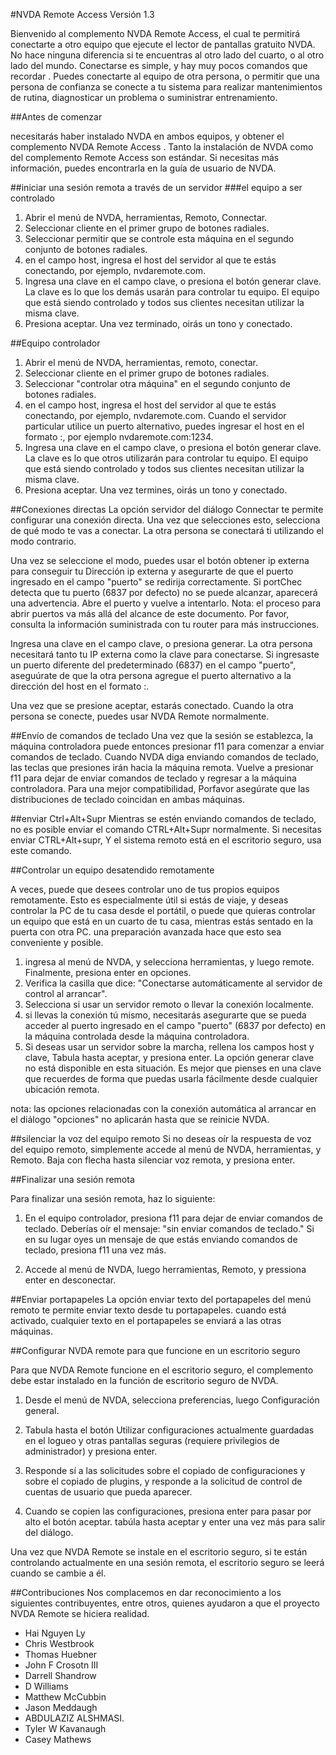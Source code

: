 #NVDA Remote Access
Versión 1.3

Bienvenido al complemento NVDA Remote Access, el cual te permitirá conectarte a otro equipo que ejecute el lector de pantallas gratuito NVDA. No hace ninguna diferencia si te encuentras al otro lado del cuarto, o al otro lado del mundo. Conectarse es simple, y hay muy pocos comandos que recordar . Puedes conectarte al equipo de otra persona, o permitir que una persona de confianza se conecte a tu sistema para realizar mantenimientos de rutina, diagnosticar un problema o suministrar entrenamiento.

##Antes de comenzar

necesitarás haber instalado NVDA en ambos equipos, y obtener el complemento NVDA Remote Access .
Tanto la instalación de NVDA como del complemento Remote Access son estándar. Si necesitas más información, puedes encontrarla en la guía de usuario de NVDA.

##iniciar una  sesión remota a través de un servidor
###el equipo a ser controlado
1. Abrir el menú de NVDA, herramientas, Remoto, Connectar.
2. Seleccionar cliente en el primer grupo de botones radiales.
3. Seleccionar permitir que se controle esta máquina en el segundo conjunto de botones radiales.
4. en el campo host, ingresa el host del servidor al que te estás conectando, por ejemplo, nvdaremote.com.
5. Ingresa una clave en el campo clave, o presiona el botón generar clave.
La clave es lo que los demás usarán para controlar tu equipo.
El equipo que está siendo controlado y todos sus clientes necesitan utilizar la misma clave.
6. Presiona aceptar. Una vez terminado, oirás un tono y conectado.

##Equipo controlador

1. Abrir el menú de NVDA, herramientas, remoto, conectar. 
2. Seleccionar cliente en el primer grupo de botones radiales. 
3. Seleccionar "controlar otra máquina" en el segundo conjunto de botones radiales.
4. en el campo host, ingresa el host del servidor al que te estás conectando, por ejemplo, nvdaremote.com. Cuando el servidor particular utilice un puerto alternativo, puedes ingresar el host en el formato <host>:<puerto>, por ejemplo nvdaremote.com:1234.
5. Ingresa una clave en el campo clave, o presiona el botón generar clave.
La clave es lo que otros utilizarán para controlar tu equipo.
El equipo que está siendo controlado y todos sus clientes necesitan utilizar la misma clave.
6. Presiona aceptar. Una vez termines, oirás un tono y conectado.

##Conexiones directas
La opción servidor del diálogo Connectar te permite configurar una conexión directa.
Una vez que selecciones esto, selecciona de qué modo te vas a conectar.
La otra persona se conectará ti utilizando el modo contrario.

Una vez se seleccione el modo, puedes usar el botón obtener ip externa para conseguir tu Dirección ip externa y
asegurarte de que el  puerto ingresado en el campo "puerto" se redirija correctamente.
Si portChec detecta que tu puerto (6837 por defecto) no se puede alcanzar, aparecerá una advertencia.
Abre el puerto y vuelve a intentarlo.
Nota: el proceso para abrir puertos va más allá del alcance  de este documento. Por favor, consulta la información suministrada con tu router para más instrucciones.

Ingresa una clave en el campo clave, o presiona generar. La otra persona necesitará tanto tu IP externa como la clave para conectarse. Si ingresaste un puerto diferente del predeterminado (6837) en el campo "puerto", aseguúrate de que la otra persona agregue el puerto alternativo a la dirección del host en el formato <ip externa>:<puerto>.

Una vez que se presione aceptar, estarás conectado.
Cuando la otra persona se conecte, puedes usar NVDA Remote normalmente.

##Envío de comandos de teclado
Una vez que la sesión se establezca, la máquina controladora puede entonces presionar f11 para comenzar a enviar comandos de teclado.
Cuando NVDA diga enviando comandos de teclado, las teclas que presiones irán hacia la máquina remota. Vuelve a presionar f11 para dejar de enviar comandos de teclado y regresar a la máquina controladora.
Para una mejor compatibilidad, Porfavor asegúrate que las distribuciones de teclado coincidan en ambas máquinas.

##enviar Ctrl+Alt+Supr
Mientras se estén enviando comandos de teclado, no es posible enviar el comando CTRL+Alt+Supr normalmente.
Si necesitas enviar CTRL+Alt+supr, Y el sistema remoto está en el escritorio seguro, usa este comando.

##Controlar un equipo desatendido remotamente

A veces, puede que desees controlar uno de tus propios equipos remotamente. Esto es especialmente útil si estás de viaje, y deseas controlar la PC de tu casa desde el portátil, o puede que quieras controlar un equipo que está en un cuarto de tu casa, mientras estás sentado en la puerta con otra PC. una preparación avanzada hace que esto sea conveniente y posible.

1. ingresa al menú de NVDA, y selecciona herramientas, y luego remote. Finalmente, presiona enter en opciones.
2. Verifica la casilla que dice: "Conectarse automáticamente al servidor de control al arrancar".
3. Selecciona si usar un servidor remoto o llevar la conexión localmente. 
4. si llevas la conexión tú mismo, necesitarás asegurarte que se pueda acceder al puerto ingresado en el campo "puerto" (6837 por defecto) en la máquina controlada desde la máquina controladora. 
5. Si deseas usar un servidor sobre la marcha, rellena los campos host y clave, Tabula hasta aceptar, y presiona enter. La opción generar clave no está disponible en esta situación. Es mejor que pienses en una clave que recuerdes de forma que puedas usarla fácilmente desde cualquier ubicación remota.

nota: las opciones relacionadas con la conexión automática al arrancar en el diálogo "opciones" no aplicarán hasta que se reinicie NVDA. 

##silenciar la voz del equipo remoto
Si no deseas oír la respuesta de voz del equipo remoto, simplemente accede al menú de NVDA, herramientas, y Remoto. Baja con flecha hasta silenciar voz remota, y presiona enter. 


##Finalizar una sesión remota

Para finalizar una sesión remota, haz lo siguiente:

1. En el equipo controlador, presiona f11 para dejar de enviar comandos de teclado. Deberías oír el mensaje: "sin enviar comandos de teclado." Si en su lugar oyes un mensaje de que estás enviando comandos de teclado, presiona f11 una vez más.

2. Accede al menú de NVDA, luego herramientas, Remoto, y pressiona enter en desconectar.

##Enviar portapapeles
La opción enviar texto del portapapeles del menú remoto te permite enviar texto desde tu portapapeles.
cuando está activado, cualquier texto en el portapapeles se enviará a las otras máquinas.

##Configurar NVDA remote para que funcione en un escritorio seguro

Para que NVDA Remote funcione en el escritorio seguro, el complemento debe estar instalado en la función de escritorio seguro de NVDA.

1. Desde el menú de NVDA, selecciona preferencias, luego Configuración general.

2. Tabula hasta el botón Utilizar configuraciones actualmente guardadas en el  logueo y otras pantallas seguras (requiere privilegios de administrador) y presiona enter.

3. Responde sí a las solicitudes sobre el copiado de configuraciones y sobre el copiado de plugins, y responde a la solicitud de control de cuentas de usuario que pueda aparecer.

4. Cuando se copien las configuraciones, presiona enter para pasar por alto el botón aceptar. tabúla hasta aceptar y enter una vez más para salir del diálogo.

Una vez que NVDA Remote se instale en el escritorio seguro, si te están controlando actualmente en una sesión remota, el escritorio seguro se leerá cuando se cambie a él.

##Contribuciones
Nos complacemos en dar  reconocimiento a los siguientes contribuyentes, entre otros, quienes ayudaron a que el proyecto NVDA Remote se hiciera realidad.

* Hai Nguyen Ly
* Chris Westbrook
* Thomas Huebner
* John F Crosotn III
* Darrell Shandrow
* D Williams
* Matthew McCubbin
* Jason Meddaugh
* ABDULAZIZ ALSHMASI.
* Tyler W Kavanaugh
* Casey Mathews
